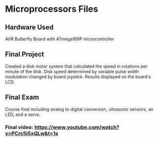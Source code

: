 # Microprocessors Files

## Hardware Used
AVR Butterfly Board with ATmega169P microcontroller 

## Final Project
Created a disk motor system that calculated the speed in rotations per minute of the disk. Disk speed determined by variable pulse width modulation changed by board joystick. Results displayed on the board's LCD.   

## Final Exam
Course final including analog to digital conversion, ultrasonic sensors, an LED, and a servo. 

### Final video: https://www.youtube.com/watch?v=PCrc5j5xQLw&t=1s

